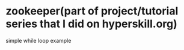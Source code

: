# zookeeper(part of project/tutorial series that I did on hyperskill.org)
simple while loop example
